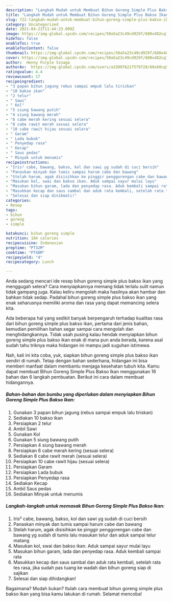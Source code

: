 ```yaml
---
description: "Langkah Mudah untuk Membuat Bihun Goreng Simple Plus Bakso Ikan yang Bisa Manjain Lidah"
title: "Langkah Mudah untuk Membuat Bihun Goreng Simple Plus Bakso Ikan yang Bisa Manjain Lidah"
slug: 722-langkah-mudah-untuk-membuat-bihun-goreng-simple-plus-bakso-ikan-yang-bisa-manjain-lidah
category: Uncategorized
date: 2021-04-21T11:44:23.099Z
image: https://img-global.cpcdn.com/recipes/50a5a23c49cd929f/680x482cq70/bihun-goreng-simple-plus-bakso-ikan-foto-resep-utama.jpg
hideToc: false
enableToc: true
enableTocContent: false
thumbnail: https://img-global.cpcdn.com/recipes/50a5a23c49cd929f/680x482cq70/bihun-goreng-simple-plus-bakso-ikan-foto-resep-utama.jpg
cover: https://img-global.cpcdn.com/recipes/50a5a23c49cd929f/680x482cq70/bihun-goreng-simple-plus-bakso-ikan-foto-resep-utama.jpg
author:  Henny Purple Sinaga
authorAv:  https://img-global.cpcdn.com/users/a33097621f579728/60x60cq50/avatar.jpg
ratingvalue: 4.4
reviewcount: 17
recipeingredient:
- "3 papan bihun jagung rebus sampai empuk lalu tiriskan"
- "10 bakso ikan"
- "2 telur"
- " Sawi"
- " Kol"
- "5 siung bawang putih"
- "4 siung bawang merah"
- "6 cabe merah kering sesuai selera"
- "8 cabe rawit merah sesuai selera"
- "10 cabe rawit hijau sesuai selera"
- " Garam"
- " Lada bubuk"
- " Penyedap rasa"
- " Kecap"
- " Saus pedas"
- " Minyak untuk menumis"
recipeinstructions:
- "Iris² cabe, bawang, bakso, kol dan sawi yg sudah di cuci bersih"
- "Panaskan minyak dan tumis sampai harum cabe dan bawang"
- "Stelah harum, agak disisihkan ke pinggir penggorengan cabe dan bawang yg sudah di tumis lalu masukan telur dan aduk sampai telur matang"
- "Masukan kol, swai dan bakso ikan. Aduk sampai sayur mulai layu"
- "Masukan bihun garam, lada dan penyedap rasa. Aduk kembali sampai rata"
- "Masukkan kecap dan saus sambal dan aduk rata kembali, setelah rata tes rasa, jika sudah pas tuang ke wadah dan bihun goreng siap di sajikan"
- "Selesai dan siap dinikmati!"
categories:
- Resep
tags:
- bihun
- goreng
- simple

katakunci: bihun goreng simple 
nutrition: 184 calories
recipecuisine: Indonesian
preptime: "PT32M"
cooktime: "PT48M"
recipeyield: "4"
recipecategory: Lunch

---
```



Anda sedang mencari ide resep bihun goreng simple plus bakso ikan yang menggugah selera? Cara menyiapkannya memang tidak terlalu sulit namun tidak gampang juga. Kalau keliru mengolah maka hasilnya akan hambar dan bahkan tidak sedap. Padahal bihun goreng simple plus bakso ikan yang enak seharusnya memiliki aroma dan rasa yang dapat memancing selera kita.




Ada beberapa hal yang sedikit banyak berpengaruh terhadap kualitas rasa dari bihun goreng simple plus bakso ikan, pertama dari jenis bahan, kemudian pemilihan bahan segar sampai cara mengolah dan menghidangkannya. Tidak usah pusing kalau hendak menyiapkan bihun goreng simple plus bakso ikan enak di mana pun anda berada, karena asal sudah tahu triknya maka hidangan ini mampu jadi suguhan istimewa.


Nah, kali ini kita coba, yuk, siapkan bihun goreng simple plus bakso ikan sendiri di rumah. Tetap dengan bahan sederhana, hidangan ini bisa memberi manfaat dalam membantu menjaga kesehatan tubuh kita. Kamu dapat membuat Bihun Goreng Simple Plus Bakso Ikan menggunakan 16 bahan dan 6 langkah pembuatan. Berikut ini cara dalam membuat hidangannya.

<!--inarticleads1-->

##### Bahan-bahan dan bumbu yang diperlukan dalam menyiapkan Bihun Goreng Simple Plus Bakso Ikan:

1. Gunakan 3 papan bihun jagung (rebus sampai empuk lalu tiriskan)
1. Sediakan 10 bakso ikan
1. Persiapkan 2 telur
1. Ambil  Sawi
1. Gunakan  Kol
1. Gunakan 5 siung bawang putih
1. Persiapkan 4 siung bawang merah
1. Persiapkan 6 cabe merah kering (sesuai selera)
1. Sediakan 8 cabe rawit merah (sesuai selera)
1. Persiapkan 10 cabe rawit hijau (sesuai selera)
1. Persiapkan  Garam
1. Persiapkan  Lada bubuk
1. Persiapkan  Penyedap rasa
1. Sediakan  Kecap
1. Ambil  Saus pedas
1. Sediakan  Minyak untuk menumis




<!--inarticleads2-->

##### Langkah-langkah untuk memasak Bihun Goreng Simple Plus Bakso Ikan:

1. Iris² cabe, bawang, bakso, kol dan sawi yg sudah di cuci bersih
1. Panaskan minyak dan tumis sampai harum cabe dan bawang
1. Stelah harum, agak disisihkan ke pinggir penggorengan cabe dan bawang yg sudah di tumis lalu masukan telur dan aduk sampai telur matang
1. Masukan kol, swai dan bakso ikan. Aduk sampai sayur mulai layu
1. Masukan bihun garam, lada dan penyedap rasa. Aduk kembali sampai rata
1. Masukkan kecap dan saus sambal dan aduk rata kembali, setelah rata tes rasa, jika sudah pas tuang ke wadah dan bihun goreng siap di sajikan
1. Selesai dan siap dihidangkan!



Bagaimana? Mudah bukan? Itulah cara membuat bihun goreng simple plus bakso ikan yang bisa kamu lakukan di rumah. Selamat mencoba!
